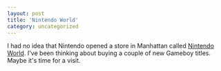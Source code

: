 ```yaml
---
layout: post
title: 'Nintendo World'
category: uncategorized
---
```


I had no idea that Nintendo opened a store in Manhattan called <a href="http://www.nintendoworldstore.com/">Nintendo World</a>.  I've been thinking about buying a couple of new Gameboy titles.  Maybe it's time for a visit.
